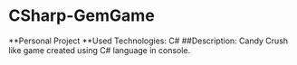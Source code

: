 # CSharp-GemGame
**Personal Project
**Used Technologies: C#
##Description:
Candy Crush like game created using C# language in console.

